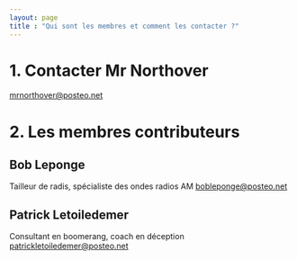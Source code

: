 ```yaml
---
layout: page
title : "Qui sont les membres et comment les contacter ?"
---
```


# 1. Contacter Mr Northover 

[mrnorthover@posteo.net](mailto:mrnorthover@posteo.net)

# 2. Les membres contributeurs 

## Bob Leponge
Tailleur de radis, spécialiste des ondes radios AM
[bobleponge@posteo.net](mailto:mrnorthover@posteo.net)

## Patrick Letoiledemer
Consultant en boomerang, coach en déception
[patrickletoiledemer@posteo.net](mailto:mrnorthover@posteo.net)